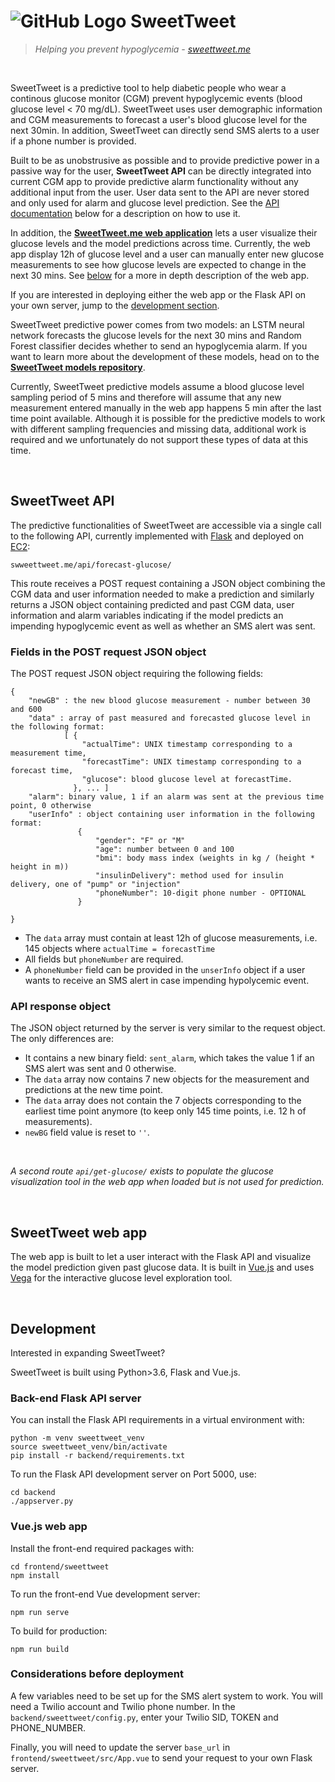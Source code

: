 # ![GitHub Logo](frontend/sweettweet/public/favicon.ico) SweetTweet
> *Helping you prevent hypoglycemia - [sweettweet.me](http://sweettweet.me)*

&nbsp;
&nbsp;

SweetTweet is a predictive tool to help diabetic people who wear a continous glucose monitor (CGM) prevent hypoglycemic events (blood glucose level < 70 mg/dL). SweetTweet uses user demographic information and CGM measurements to forecast a user's blood glucose level for the next 30min. In addition, SweetTweet can directly send SMS alerts to a user if a phone number is provided.

Built to be as unobstrusive as possible and to provide predictive power in a passive way for the user, __SweetTweet API__ can be directly integrated into current CGM app to provide predictive alarm functionality without any additional input from the user. User data sent to the API are never stored and only used for alarm and glucose level prediction. See the [API documentation](#sweettweet-api) below for a description on how to use it.

In addition, the __[SweetTweet.me web application](http://sweettweet.me)__ lets a user visualize their glucose levels and the model predictions across time. Currently, the web app display 12h of glucose level and a user can manually enter new glucose measurements to see how glucose levels are expected to change in the next 30 mins. See [below](#sweettweet-web-app) for a more in depth description of the web app.

If you are interested in deploying either the web app or the Flask API on your own server, jump to the [development section](#development).

SweetTweet predictive power comes from two models: an LSTM neural network forecasts the glucose levels for the next 30 mins and Random Forest classifier decides whether to send an hypoglycemia alarm. If you want to learn more about the development of these models, head on to the __[SweetTweet models repository](https://github.com/mfincker/sweetweet_analysis)__.

Currently, SweetTweet predictive models assume a blood glucose level sampling period of 5 mins and therefore will assume that any new measurement entered manually in the web app happens 5 min after the last time point available. Although it is possible for the predictive models to work with different sampling frequencies and missing data, additional work is required and we unfortunately do not support these types of data at this time.
&nbsp;

&nbsp;
&nbsp;

## SweetTweet API

The predictive functionalities of SweetTweet are accessible via a single call to the following API, currently implemented with [Flask](https://flask.palletsprojects.com/en/1.1.x/) and deployed on [EC2](https://aws.amazon.com/ec2/):

```
swweettweet.me/api/forecast-glucose/
```

This route receives a POST request containing a JSON object combining the CGM data and user information needed to make a prediction and similarly returns a JSON object containing predicted and past CGM data, user information and alarm variables indicating if the model predicts an impending hypoglycemic event as well as whether an SMS alert was sent.

### Fields in the POST request JSON object

The POST request JSON object requiring the following fields:

```
{
    "newGB" : the new blood glucose measurement - number between 30 and 600
    "data" : array of past measured and forecasted glucose level in the following format:
            [ { 
                "actualTime": UNIX timestamp corresponding to a measurement time,
                "forecastTime": UNIX timestamp corresponding to a forecast time,
                "glucose": blood glucose level at forecastTime.
              }, ... ]
    "alarm": binary value, 1 if an alarm was sent at the previous time point, 0 otherwise
    "userInfo" : object containing user information in the following format:
               { 
                   "gender": "F" or "M"
                   "age": number between 0 and 100
                   "bmi": body mass index (weights in kg / (height * height in m))
                   "insulinDelivery": method used for insulin delivery, one of "pump" or "injection"
                   "phoneNumber": 10-digit phone number - OPTIONAL
               }

}
```

* The `data` array must contain at least 12h of glucose measurements, i.e. 145 objects where `actualTime = forecastTime`
* All fields but `phoneNumber` are required.
* A `phoneNumber` field can be provided in the `unserInfo` object if a user wants to receive an SMS alert in case impending hypolycemic event.


### API response object

The JSON object returned by the server is very similar to the request object. The only differences are:

* It contains a new binary field: `sent_alarm`, which takes the value 1 if an SMS alert was sent and 0 otherwise.
* The `data` array now contains 7 new objects for the measurement and predictions at the new time point.
* The `data` array does not contain the 7 objects corresponding to the earliest time point anymore (to keep only 145 time points, i.e. 12 h of measurements).
* `newBG` field value is reset to `''`.

&nbsp;
&nbsp;
&nbsp;

*A second route `api/get-glucose/` exists to populate the glucose visualization tool in the web app when loaded but is not used for prediction.*

&nbsp;
&nbsp;

## SweetTweet web app

The web app is built to let a user interact with the Flask API and visualize the model prediction given past glucose data. It is built in [Vue.js](https://vuejs.org/) and uses [Vega](https://vega.github.io/vega/) for the interactive glucose level exploration tool.

&nbsp;
&nbsp;

## Development

Interested in expanding SweetTweet? 

SweetTweet is built using Python>3.6, Flask and Vue.js. 

### Back-end Flask API server

You can install the Flask API requirements in a virtual environment with:

```
python -m venv sweettweet_venv
source sweettweet_venv/bin/activate
pip install -r backend/requirements.txt
```

To run the Flask API development server on Port 5000, use:

```
cd backend
./appserver.py
````

### Vue.js web app

Install the front-end required packages with:

```
cd frontend/sweettweet
npm install
```

To run the front-end Vue development server:

```
npm run serve
```

To build for production:

```
npm run build
```

### Considerations before deployment

A few variables need to be set up for the SMS alert system to work. You will need a Twilio account and Twilio phone number.
In the `backend/sweettweet/config.py`, enter your Twilio SID, TOKEN and PHONE_NUMBER.

Finally, you will need to update the server `base_url` in `frontend/sweettweet/src/App.vue` to send your request to your own Flask server.


